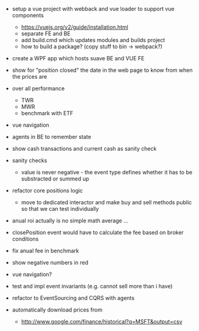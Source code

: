 
- setup a vue project with webback and vue loader to support vue components
  - https://vuejs.org/v2/guide/installation.html
  - separate FE and BE
  - add build.cmd which updates modules and builds project
  - how to build a package? (copy stuff to bin -> webpack?)
- create a WPF app which hosts suave BE and VUE FE


- show for "position closed" the date in the web page to know from when the prices are

- over all performance
  - TWR
  - MWR
  - benchmark with ETF



- vue navigation
- agents in BE to remember state


- show cash transactions and current cash as sanity check

- sanity checks
  - value is never negative - the event type defines whether it has to be substracted or summed up

- refactor core positions logic
  - move to dedicated interactor and make buy and sell methods public so that we can test individually

- anual roi actually is no simple math average ...

- closePosition event would have to calculate the fee based on broker conditions

- fix anual fee in benchmark

- show negative numbers in red

- vue navigation?

- test and impl event invariants (e.g. cannot sell more than i have)

- refactor to EventSourcing and CQRS with agents

- automatically download prices from
  - http://www.google.com/finance/historical?q=MSFT&output=csv